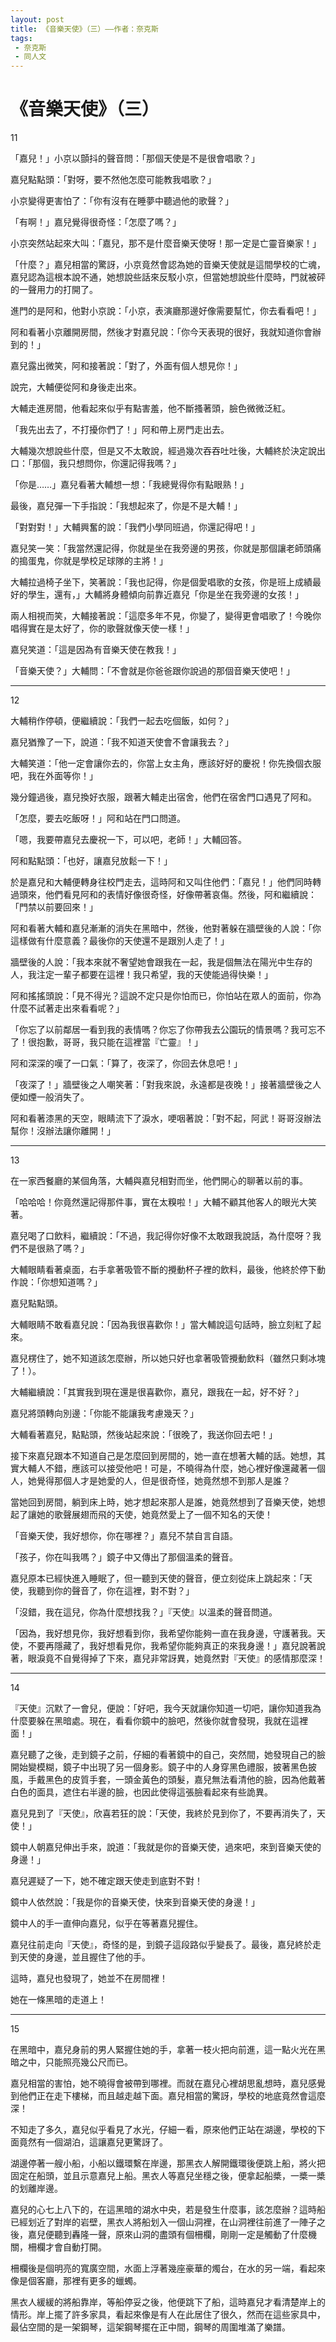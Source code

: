 ```yaml
---
layout: post
title: 《音樂天使》（三）——作者：奈克斯
tags:
 - 奈克斯
 - 同人文
---
```


# 《音樂天使》（三）

11



「嘉兒！」小京以顫抖的聲音問：「那個天使是不是很會唱歌？」

嘉兒點點頭：「對呀，要不然他怎麼可能教我唱歌？」

小京變得更害怕了：「你有沒有在睡夢中聽過他的歌聲？」

「有啊！」嘉兒覺得很奇怪：「怎麼了嗎？」

小京突然站起來大叫：「嘉兒，那不是什麼音樂天使呀！那一定是亡靈音樂家！」

「什麼？」嘉兒相當的驚訝，小京竟然會認為她的音樂天使就是這間學校的亡魂，嘉兒認為這根本說不通，她想說些話來反駁小京，但當她想說些什麼時，門就被砰的一聲用力的打開了。



進門的是阿和，他對小京說：「小京，表演廳那邊好像需要幫忙，你去看看吧！」

阿和看著小京離開房間，然後才對嘉兒說：「你今天表現的很好，我就知道你會辦到的！」

嘉兒露出微笑，阿和接著說：「對了，外面有個人想見你！」

說完，大輔便從阿和身後走出來。

大輔走進房間，他看起來似乎有點害羞，他不斷搔著頭，臉色微微泛紅。

「我先出去了，不打擾你們了！」阿和帶上房門走出去。

大輔幾次想說些什麼，但是又不太敢說，經過幾次吞吞吐吐後，大輔終於決定說出口：「那個，我只想問你，你還記得我嗎？」

「你是……」嘉兒看著大輔想一想：「我總覺得你有點眼熟！」

最後，嘉兒彈一下手指說：「我想起來了，你是不是大輔！」

「對對對！」大輔興奮的說：「我們小學同班過，你還記得吧！」

嘉兒笑一笑：「我當然還記得，你就是坐在我旁邊的男孩，你就是那個讓老師頭痛的搗蛋鬼，你就是學校足球隊的主將！」

大輔拉過椅子坐下，笑著說：「我也記得，你是個愛唱歌的女孩，你是班上成績最好的學生，還有，」大輔將身體傾向前靠近嘉兒「你是坐在我旁邊的女孩！」



兩人相視而笑，大輔接著說：「這麼多年不見，你變了，變得更會唱歌了！今晚你唱得實在是太好了，你的歌聲就像天使一樣！」

嘉兒笑道：「這是因為有音樂天使在教我！」

「音樂天使？」大輔問：「不會就是你爸爸跟你說過的那個音樂天使吧！」

***

12



大輔稍作停頓，便繼續說：「我們一起去吃個飯，如何？」

嘉兒猶豫了一下，說道：「我不知道天使會不會讓我去？」

大輔笑道：「他一定會讓你去的，你當上女主角，應該好好的慶祝！你先換個衣服吧，我在外面等你！」



幾分鐘過後，嘉兒換好衣服，跟著大輔走出宿舍，他們在宿舍門口遇見了阿和。

「怎麼，要去吃飯呀！」阿和站在門口問道。

「嗯，我要帶嘉兒去慶祝一下，可以吧，老師！」大輔回答。

阿和點點頭：「也好，讓嘉兒放鬆一下！」

於是嘉兒和大輔便轉身往校門走去，這時阿和又叫住他們：「嘉兒！」他們同時轉過頭來，他們看見阿和的表情好像很奇怪，好像帶著哀傷。然後，阿和繼續說：「門禁以前要回來！」



阿和看著大輔和嘉兒漸漸的消失在黑暗中，然後，他對著躲在牆壁後的人說：「你這樣做有什麼意義？最後你的天使還不是跟別人走了！」

牆壁後的人說：「我本來就不奢望她會跟我在一起，我是個無法在陽光中生存的人，我注定一輩子都要在這裡！我只希望，我的天使能過得快樂！」

阿和搖搖頭說：「見不得光？這說不定只是你怕而已，你怕站在眾人的面前，你為什麼不試著走出來看看呢？」

「你忘了以前鄰居一看到我的表情嗎？你忘了你帶我去公園玩的情景嗎？我可忘不了！很抱歉，哥哥，我只能在這裡當『亡靈』！」

阿和深深的嘆了一口氣：「算了，夜深了，你回去休息吧！」

「夜深了！」牆壁後之人嘲笑著：「對我來說，永遠都是夜晚！」接著牆壁後之人便如煙一般消失了。

阿和看著漆黑的天空，眼睛流下了淚水，哽咽著說：「對不起，阿武！哥哥沒辦法幫你！沒辦法讓你離開！」

***

13



在一家西餐廳的某個角落，大輔與嘉兒相對而坐，他們開心的聊著以前的事。

「哈哈哈！你竟然還記得那件事，實在太糗啦！」大輔不顧其他客人的眼光大笑著。

嘉兒喝了口飲料，繼續說：「不過，我記得你好像不太敢跟我說話，為什麼呀？我們不是很熟了嗎？」

大輔眼睛看著桌面，右手拿著吸管不斷的攪動杯子裡的飲料，最後，他終於停下動作說：「你想知道嗎？」

嘉兒點點頭。

大輔眼睛不敢看嘉兒說：「因為我很喜歡你！」當大輔說這句話時，臉立刻紅了起來。

嘉兒楞住了，她不知道該怎麼辦，所以她只好也拿著吸管攪動飲料（雖然只剩冰塊了！）。

大輔繼續說：「其實我到現在還是很喜歡你，嘉兒，跟我在一起，好不好？」

嘉兒將頭轉向別邊：「你能不能讓我考慮幾天？」

大輔看著嘉兒，點點頭，然後站起來說：「很晚了，我送你回去吧！」



接下來嘉兒跟本不知道自己是怎麼回到房間的，她一直在想著大輔的話。她想，其實大輔人不錯，應該可以接受他吧！可是，不曉得為什麼，她心裡好像還藏著一個人，她覺得那個人才是她愛的人，但是很奇怪，她竟然想不到那人是誰？



當她回到房間，躺到床上時，她才想起來那人是誰，她竟然想到了音樂天使，她想起了讓她的歌聲展翅而飛的天使，她竟然愛上了一個不知名的天使！

「音樂天使，我好想你，你在哪裡？」嘉兒不禁自言自語。

「孩子，你在叫我嗎？」鏡子中又傳出了那個溫柔的聲音。



嘉兒原本已經快進入睡眠了，但一聽到天使的聲音，便立刻從床上跳起來：「天使，我聽到你的聲音了，你在這裡，對不對？」



「沒錯，我在這兒，你為什麼想找我？」『天使』以溫柔的聲音問道。

「因為，我好想見你，我好想看到你，我希望你能夠一直在我身邊，守護著我。天使，不要再隱藏了，我好想看見你，我希望你能夠真正的來我身邊！」嘉兒說著說著，眼淚竟不自覺得掉了下來，嘉兒非常訝異，她竟然對『天使』的感情那麼深！

***

14



『天使』沉默了一會兒，便說：「好吧，我今天就讓你知道一切吧，讓你知道我為什麼要躲在黑暗處。現在，看看你鏡中的臉吧，然後你就會發現，我就在這裡面！」

嘉兒聽了之後，走到鏡子之前，仔細的看著鏡中的自己，突然間，她發現自己的臉開始變模糊，鏡子中出現了另一個身影。鏡子中的人身穿黑色禮服，披著黑色披風，手戴黑色的皮質手套，一頭金黃色的頭髮，嘉兒無法看清他的臉，因為他戴著白色的面具，遮住右半邊的臉，也因此使得這張臉看起來有些詭異。



嘉兒見到了『天使』，欣喜若狂的說：「天使，我終於見到你了，不要再消失了，天使！」

鏡中人朝嘉兒伸出手來，說道：「我就是你的音樂天使，過來吧，來到音樂天使的身邊！」

嘉兒遲疑了一下，她不確定跟天使走到底對不對！

鏡中人依然說：「我是你的音樂天使，快來到音樂天使的身邊！」

鏡中人的手一直伸向嘉兒，似乎在等著嘉兒握住。

嘉兒往前走向『天使』，奇怪的是，到鏡子這段路似乎變長了。最後，嘉兒終於走到天使的身邊，並且握住了他的手。



這時，嘉兒也發現了，她並不在房間裡！



她在一條黑暗的走道上！

***

15



在黑暗中，嘉兒身前的男人緊握住她的手，拿著一枝火把向前進，這一點火光在黑暗之中，只能照亮幾公尺而已。

嘉兒相當的害怕，她不曉得會被帶到哪裡。而就在嘉兒心裡胡思亂想時，嘉兒感覺到他們正在走下樓梯，而且越走越下面。嘉兒相當的驚訝，學校的地底竟然會這麼深！

不知走了多久，嘉兒似乎看見了水光，仔細一看，原來他們正站在湖邊，學校的下面竟然有一個湖泊，這讓嘉兒更驚訝了。

湖邊停著一艘小船，小船以鐵環繫在岸邊，那黑衣人解開鐵環後便跳上船，將火把固定在船頭，並且示意嘉兒上船。黑衣人等嘉兒坐穩之後，便拿起船槳，一槳一槳的划離岸邊。

嘉兒的心七上八下的，在這黑暗的湖水中央，若是發生什麼事，該怎麼辦？這時船已經划近了對岸的岩壁，黑衣人將船划入一個山洞裡，在山洞裡往前進了一陣子之後，嘉兒便聽到轟隆一聲，原來山洞的盡頭有個柵欄，剛剛一定是觸動了什麼機關，柵欄才會自動打開。

柵欄後是個明亮的寬廣空間，水面上浮著幾座豪華的燭台，在水的另一端，看起來像是個客廳，那裡有更多的蠟蠋。



黑衣人緩緩的將船靠岸，等船停妥之後，他便跳下了船，這時嘉兒才看清楚岸上的情形。岸上擺了許多家具，看起來像是有人在此居住了很久，然而在這些家具中，最佔空間的是一架鋼琴，這架鋼琴擺在正中間，鋼琴的周圍堆滿了樂譜。